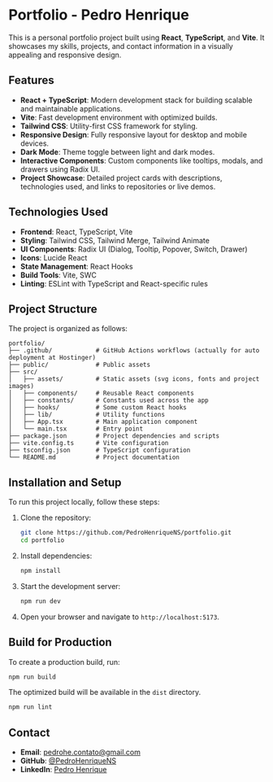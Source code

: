 # Portfolio - Pedro Henrique

This is a personal portfolio project built using **React**, **TypeScript**, and **Vite**. It showcases my skills, projects, and contact information in a visually appealing and responsive design.

## Features

- **React + TypeScript**: Modern development stack for building scalable and maintainable applications.
- **Vite**: Fast development environment with optimized builds.
- **Tailwind CSS**: Utility-first CSS framework for styling.
- **Responsive Design**: Fully responsive layout for desktop and mobile devices.
- **Dark Mode**: Theme toggle between light and dark modes.
- **Interactive Components**: Custom components like tooltips, modals, and drawers using Radix UI.
- **Project Showcase**: Detailed project cards with descriptions, technologies used, and links to repositories or live demos.

## Technologies Used

- **Frontend**: React, TypeScript, Vite
- **Styling**: Tailwind CSS, Tailwind Merge, Tailwind Animate
- **UI Components**: Radix UI (Dialog, Tooltip, Popover, Switch, Drawer)
- **Icons**: Lucide React
- **State Management**: React Hooks
- **Build Tools**: Vite, SWC
- **Linting**: ESLint with TypeScript and React-specific rules

## Project Structure

The project is organized as follows:

```
portfolio/
├── .github/            # GitHub Actions workflows (actually for auto deployment at Hostinger)
├── public/             # Public assets
├── src/
│   ├── assets/         # Static assets (svg icons, fonts and project images)
│   ├── components/     # Reusable React components
│   ├── constants/      # Constants used across the app
│   ├── hooks/          # Some custom React hooks
│   ├── lib/            # Utility functions
│   ├── App.tsx         # Main application component
│   └── main.tsx        # Entry point
├── package.json        # Project dependencies and scripts
├── vite.config.ts      # Vite configuration
├── tsconfig.json       # TypeScript configuration
└── README.md           # Project documentation
```

## Installation and Setup

To run this project locally, follow these steps:

1. Clone the repository:
   ```bash
   git clone https://github.com/PedroHenriqueNS/portfolio.git
   cd portfolio
   ```

2. Install dependencies:
   ```bash
   npm install
   ```

3. Start the development server:
   ```bash
   npm run dev
   ```

4. Open your browser and navigate to `http://localhost:5173`.

## Build for Production

To create a production build, run:

```bash
npm run build
```

The optimized build will be available in the `dist` directory.

```bash
npm run lint
```

## Contact

- **Email**: pedrohe.contato@gmail.com
- **GitHub**: [@PedroHenriqueNS](https://github.com/PedroHenriqueNS)
- **LinkedIn**: [Pedro Henrique](https://www.linkedin.com/in/PedroHenriqueNS/)